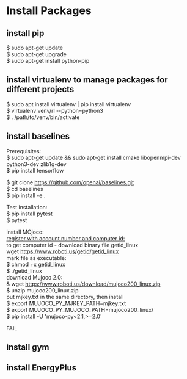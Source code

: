 # Install Packages  

## install pip
$ sudo apt-get update  
$ sudo apt-get upgrade  
$ sudo apt-get install python-pip  

## install virtualenv to manage packages for different projects  
$ sudo apt install virtualenv | pip install virtualenv    
$ virtualenv venv/rl --python=python3  
$ . /path/to/venv/bin/activate  

## install baselines  
Prerequisites:  
$ sudo apt-get update && sudo apt-get install cmake libopenmpi-dev python3-dev zlib1g-dev  
$ pip install tensorflow  

$ git clone https://github.com/openai/baselines.git  
$ cd baselines  
$ pip install -e .  

Test installation:  
$ pip install pytest  
$ pytest  

install MOjoco:  
[register with account number and computer id: ](https://www.roboti.us/license.html)  
to get computer id - download binary file getid_linux  
wget https://www.roboti.us/getid/getid_linux  
mark file as executable:  
$ chmod +x getid_linux  
$ ./getid_linux  
download Mujoco 2.0:  
& wget https://www.roboti.us/download/mujoco200_linux.zip  
$ unzip mujoco200_linux.zip  
put mjkey.txt in the same directory, then install  
$ export MUJOCO_PY_MJKEY_PATH=mjkey.txt  
$ export MUJOCO_PY_MUJOCO_PATH=mujoco200_linux/   
$ pip install -U 'mujoco-py<2.1,>=2.0'  

FAIL  

## install gym  

## install EnergyPlus  


